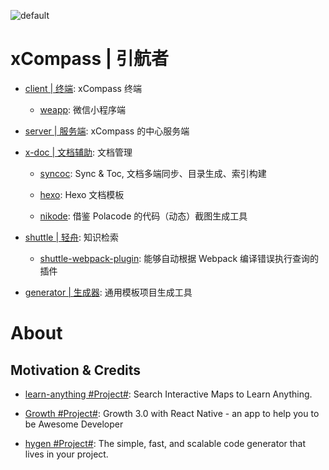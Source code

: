 ![default](https://user-images.githubusercontent.com/5803001/40462361-257cfd48-5f42-11e8-899a-d0077c37d931.png)

# xCompass | 引航者

* [client | 终端](./client): xCompass 终端

  * [weapp](./client/weapp): 微信小程序端

* [server | 服务端](./server): xCompass 的中心服务端

* [x-doc | 文档辅助](./x-doc): 文档管理

  * [syncoc](./x-doc/syncoc): Sync & Toc, 文档多端同步、目录生成、索引构建

  * [hexo](./x-doc/hexo): Hexo 文档模板

  * [nikode](./x-doc/nikode): 借鉴 Polacode 的代码（动态）截图生成工具

* [shuttle | 轻舟](./shuttle): 知识检索

  * [shuttle-webpack-plugin](./shuttle/shuttle-webpack-plugin): 能够自动根据 Webpack 编译错误执行查询的插件

* [generator | 生成器](./generator): 通用模板项目生成工具

# About

## Motivation & Credits

* [learn-anything #Project#](https://github.com/learn-anything/learn-anything): Search Interactive Maps to Learn Anything.

* [Growth #Project#](https://github.com/phodal/growth): Growth 3.0 with React Native - an app to help you to be Awesome Developer

* [hygen #Project#](https://github.com/jondot/hygen): The simple, fast, and scalable code generator that lives in your project.
